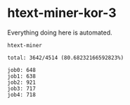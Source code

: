 # htext-miner-kor-3

Everything doing here is automated.

```
htext-miner

total: 3642/4514 (80.68232166592823%)

job0: 648
job1: 638
job2: 921
job3: 717
job4: 718
```